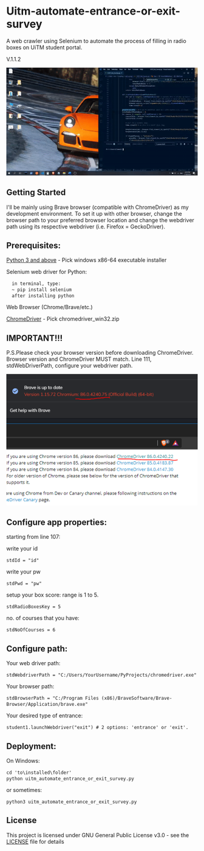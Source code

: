 # Uitm-automate-entrance-or-exit-survey
A web crawler using Selenium to automate the process of filling in radio boxes on UiTM student portal.

V.1.1.2

<p align="center">
  <img src="https://github.com/clementmaxwell/Uitm-automate-entrance-or-exit-survey/blob/master/demo.gif"
</p>

## Getting Started
I'll be mainly using Brave browser (compatible with ChromeDriver) as my development environment. To set it up with other browser, change the browser path to your preferred browser location and change the webdriver path using its respective webdriver (i.e. Firefox = GeckoDriver).

## Prerequisites:
[Python 3 and above](https://www.python.org/downloads/) - Pick windows x86-64 executable installer

Selenium web driver for Python:
```
  in terminal, type:
  ~ pip install selenium
  after installing python
```
Web Browser (Chrome/Brave/etc.)

[ChromeDriver](https://chromedriver.chromium.org/downloads) - Pick chromedriver_win32.zip

## IMPORTANT!!!
P.S.Please check your browser version before downloading ChromeDriver. Browser version and ChromeDriver MUST match.
Line 111, stdWebDriverPath, configure your webdriver path.
<p align="center">
  <img src="https://github.com/clementmaxwell/Uitm-automate-entrance-or-exit-survey/blob/master/webdriver.PNG"
</p>

## Configure app properties:
starting from line 107:

write your id
```
stdId = "id"
```
write your pw
```
stdPwd = "pw"
```
setup your box score: range is 1 to 5.
```
stdRadioBoxesKey = 5
```
no. of courses that you have:
```
stdNoOfCourses = 6
```

## Configure path:
Your web driver path:
```
stdWebdriverPath = "C:/Users/YourUsername/PyProjects/chromedriver.exe"
```
Your browser path:
```
stdBrowserPath = "C:/Program Files (x86)/BraveSoftware/Brave-Browser/Application/brave.exe"
```
Your desired type of entrance:
```
student1.launchWebdriver("exit") # 2 options: 'entrance' or 'exit'.
```

## Deployment:
On Windows:
```
cd 'to\installed\folder'
python uitm_automate_entrance_or_exit_survey.py
```
or sometimes:
```
python3 uitm_automate_entrance_or_exit_survey.py
```
## License
This project is licensed under GNU General Public License v3.0 - see the [LICENSE](LICENSE) file for details
